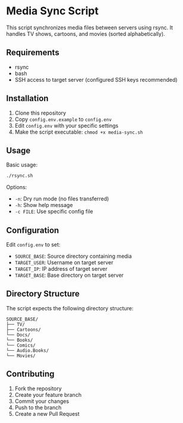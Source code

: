 # Media Sync Script

This script synchronizes media files between servers using rsync. It handles TV shows, cartoons, and movies (sorted alphabetically).

## Requirements

- rsync
- bash
- SSH access to target server (configured SSH keys recommended)

## Installation

1. Clone this repository
2. Copy `config.env.example` to `config.env`
3. Edit `config.env` with your specific settings
4. Make the script executable: `chmod +x media-sync.sh`

## Usage

Basic usage:
```bash
./rsync.sh
```

Options:
- `-n`: Dry run mode (no files transferred)
- `-h`: Show help message
- `-c FILE`: Use specific config file

## Configuration

Edit `config.env` to set:
- `SOURCE_BASE`: Source directory containing media
- `TARGET_USER`: Username on target server
- `TARGET_IP`: IP address of target server
- `TARGET_BASE`: Base directory on target server

## Directory Structure

The script expects the following directory structure:
```
SOURCE_BASE/
├── TV/
├── Cartoons/
└── Docs/
└── Books/
└── Comics/
└── Audio.Books/
└── Movies/
```

## Contributing

1. Fork the repository
2. Create your feature branch
3. Commit your changes
4. Push to the branch
5. Create a new Pull Request